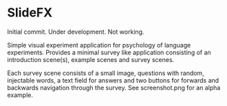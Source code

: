 SlideFX
===========
Initial commit. Under development. Not working.

Simple visual experiment application for psychology of language experiments. 
Provides a minimal survey like application consisting of an introduction scene(s), example scenes and survey scenes.

Each survey scene consists of a small image, questions with random, injectable words, a text field for answers and two buttons for forwards and backwards navigation through the survey. See screenshot.png for an alpha example.
